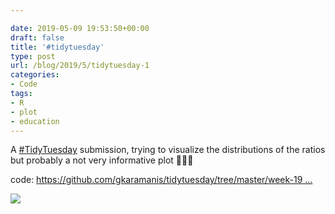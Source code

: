 ```yaml
---

date: 2019-05-09 19:53:50+00:00
draft: false
title: '#tidytuesday'
type: post
url: /blog/2019/5/tidytuesday-1
categories:
- Code
tags:
- R
- plot
- education
---
```


A [#TidyTuesday](https://twitter.com/hashtag/TidyTuesday?src=hash) submission, trying to visualize the distributions of the ratios but probably a not very informative plot 🤷🏽‍♀️

code: [https://github.com/gkaramanis/tidytuesday/tree/master/week-19 …](https://t.co/AoVRF1eq0P)


  
![](/images/2019-05-09-20195tidytuesday-1/students.png)

